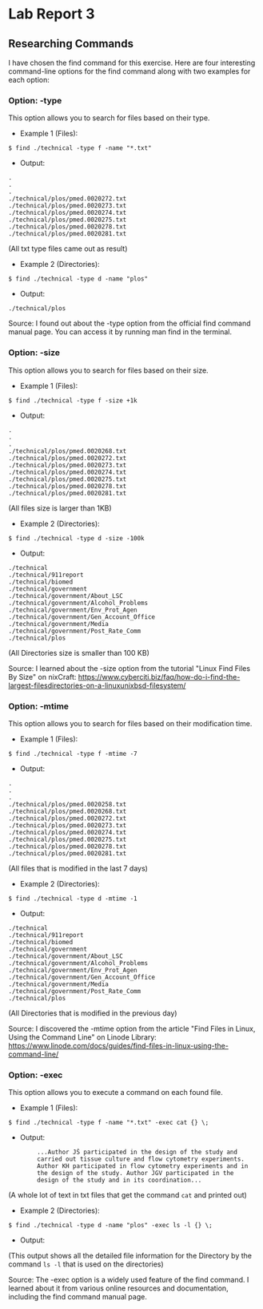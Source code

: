 # Lab Report 3

## Researching Commands

I have chosen the find command for this exercise. Here are four interesting command-line options for the find command along with two examples for each option:


### Option: -type

This option allows you to search for files based on their type.

* Example 1 (Files):

```$ find ./technical -type f -name "*.txt"```

* Output:

```
.
.
.
./technical/plos/pmed.0020272.txt
./technical/plos/pmed.0020273.txt
./technical/plos/pmed.0020274.txt
./technical/plos/pmed.0020275.txt
./technical/plos/pmed.0020278.txt
./technical/plos/pmed.0020281.txt
```

(All txt type files came out as result)

* Example 2 (Directories):

```
$ find ./technical -type d -name "plos"
```

* Output:

```
./technical/plos
```

Source: I found out about the -type option from the official find command manual page. You can access it by running man find in the terminal.


### Option: -size
This option allows you to search for files based on their size.

* Example 1 (Files):

```
$ find ./technical -type f -size +1k
```

* Output:

```
.
.
.
./technical/plos/pmed.0020268.txt
./technical/plos/pmed.0020272.txt
./technical/plos/pmed.0020273.txt
./technical/plos/pmed.0020274.txt
./technical/plos/pmed.0020275.txt
./technical/plos/pmed.0020278.txt
./technical/plos/pmed.0020281.txt
```
(All files size is larger than 1KB)

* Example 2 (Directories):

```
$ find ./technical -type d -size -100k
```

* Output:

```
./technical
./technical/911report
./technical/biomed
./technical/government
./technical/government/About_LSC
./technical/government/Alcohol_Problems
./technical/government/Env_Prot_Agen
./technical/government/Gen_Account_Office
./technical/government/Media
./technical/government/Post_Rate_Comm
./technical/plos
```
(All Directories size is smaller than 100 KB)

Source: I learned about the -size option from the tutorial "Linux Find Files By Size" on nixCraft: https://www.cyberciti.biz/faq/how-do-i-find-the-largest-filesdirectories-on-a-linuxunixbsd-filesystem/


### Option: -mtime
This option allows you to search for files based on their modification time.

* Example 1 (Files):

```
$ find ./technical -type f -mtime -7
```

* Output:

```
.
.
.
./technical/plos/pmed.0020258.txt
./technical/plos/pmed.0020268.txt
./technical/plos/pmed.0020272.txt
./technical/plos/pmed.0020273.txt
./technical/plos/pmed.0020274.txt
./technical/plos/pmed.0020275.txt
./technical/plos/pmed.0020278.txt
./technical/plos/pmed.0020281.txt
```
(All files that is modified in the last 7 days)

* Example 2 (Directories):

```
$ find ./technical -type d -mtime -1
```

* Output:

```
./technical
./technical/911report
./technical/biomed
./technical/government
./technical/government/About_LSC
./technical/government/Alcohol_Problems
./technical/government/Env_Prot_Agen
./technical/government/Gen_Account_Office
./technical/government/Media
./technical/government/Post_Rate_Comm
./technical/plos
```
(All Directories that is modified in the previous day)

Source: I discovered the -mtime option from the article "Find Files in Linux, Using the Command Line" on Linode Library: https://www.linode.com/docs/guides/find-files-in-linux-using-the-command-line/

### Option: -exec
This option allows you to execute a command on each found file.

* Example 1 (Files):

```
$ find ./technical -type f -name "*.txt" -exec cat {} \;
```

* Output:

```
        ...Author JŠ participated in the design of the study and
        carried out tissue culture and flow cytometry experiments.
        Author KH participated in flow cytometry experiments and in
        the design of the study. Author JGV participated in the
        design of the study and in its coordination...
```

(A whole lot of text in txt files that get the command ```cat``` and printed out)

* Example 2 (Directories):

```
$ find ./technical -type d -name "plos" -exec ls -l {} \;
```

* Output:

(This output shows all the detailed file information for the Directory by the command ```ls -l``` that is used on the directories)

Source: The -exec option is a widely used feature of the find command. I learned about it from various online resources and documentation, including the find command manual page.
